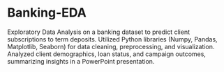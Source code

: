 # Banking-EDA
Exploratory Data Analysis on a banking dataset to predict client subscriptions to term deposits. Utilized Python libraries (Numpy, Pandas, Matplotlib, Seaborn) for data cleaning, preprocessing, and visualization. Analyzed client demographics, loan status, and campaign outcomes, summarizing insights in a PowerPoint presentation.
